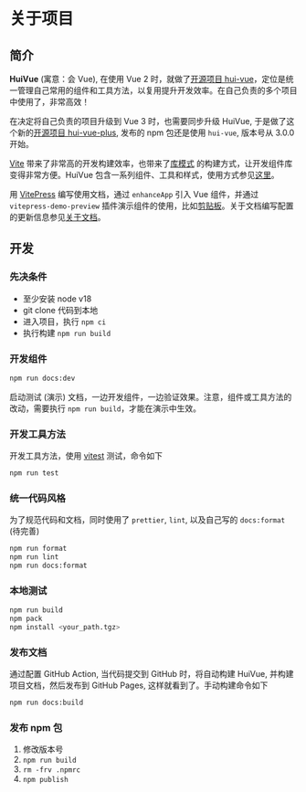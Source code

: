 # 关于项目

## 简介

**HuiVue** (寓意：会 Vue), 在使用 Vue 2 时，就做了[开源项目 hui-vue](https://github.com/henryhyn/hui-vue)，定位是统一管理自己常用的组件和工具方法，以复用提升开发效率。在自己负责的多个项目中使用了，非常高效！

在决定将自己负责的项目升级到 Vue 3 时，也需要同步升级 HuiVue, 于是做了这个新的[开源项目 hui-vue-plus](https://github.com/henryhyn/hui-vue-plus), 发布的 npm 包还是使用 `hui-vue`, 版本号从 3.0.0 开始。

[Vite](https://cn.vitejs.dev) 带来了非常高的开发构建效率，也带来了[库模式](https://cn.vitejs.dev/guide/build.html#library-mode) 的构建方式，让开发组件库变得非常方便。HuiVue 包含一系列组件、工具和样式，使用方式参见[这里](./getting-started.md)。

用 [VitePress](https://vitepress.dev/zh) 编写使用文档，通过 `enhanceApp` 引入 Vue 组件，并通过 `vitepress-demo-preview` 插件演示组件的使用，比如[剪贴板](../components/clipboard.md)。关于文档编写配置的更新信息参见[关于文档](./about-docs.md)。

## 开发

### 先决条件

- 至少安装 node v18
- git clone 代码到本地
- 进入项目，执行 `npm ci`
- 执行构建 `npm run build`

### 开发组件

```bash
npm run docs:dev
```

启动测试 (演示) 文档，一边开发组件，一边验证效果。注意，组件或工具方法的改动，需要执行 `npm run build`，才能在演示中生效。

### 开发工具方法

开发工具方法，使用 [vitest](https://cn.vitest.dev) 测试，命令如下

```bash
npm run test
```

### 统一代码风格

为了规范代码和文档，同时使用了 `prettier`, `lint`, 以及自己写的 `docs:format` (待完善)

```bash
npm run format
npm run lint
npm run docs:format
```

### 本地测试

```bash
npm run build
npm pack
npm install <your_path.tgz>
```

### 发布文档

通过配置 GitHub Action, 当代码提交到 GitHub 时，将自动构建 HuiVue, 并构建项目文档，然后发布到 GitHub Pages, 这样就看到了。手动构建命令如下

```bash
npm run docs:build
```

### 发布 npm 包

1. 修改版本号
2. `npm run build`
3. `rm -frv .npmrc`
4. `npm publish`
